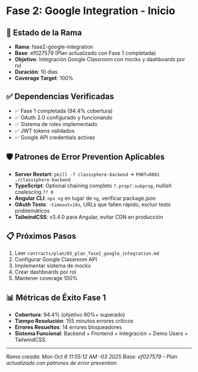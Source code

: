 # Fase 2: Google Integration - Inicio

## 🎯 Estado de la Rama
- **Rama**: fase2-google-integration
- **Base**: ef027579 (Plan actualizado con Fase 1 completada)
- **Objetivo**: Integración Google Classroom con mocks y dashboards por rol
- **Duración**: 10 días
- **Coverage Target**: 100%

## ✅ Dependencias Verificadas
- ✅ Fase 1 completada (94.4% cobertura)
- ✅ OAuth 2.0 configurado y funcionando
- ✅ Sistema de roles implementado
- ✅ JWT tokens validados
- ✅ Google API credentials activas

## 🛡️ Patrones de Error Prevention Aplicables
- **Server Restart**: `pkill -f classsphere-backend` → `PORT=8081 ./classsphere-backend`
- **TypeScript**: Optional chaining completo `?.prop?.subprop`, nullish coalescing `?? 0`
- **Angular CLI**: `npx ng` en lugar de `ng`, verificar package.json
- **OAuth Tests**: `-timeout=10s`, URLs que fallen rápido, excluir tests problemáticos
- **TailwindCSS**: v3.4.0 para Angular, evitar CDN en producción

## 📋 Próximos Pasos
1. Leer `contracts/plan/03_plan_fase2_google_integration.md`
2. Configurar Google Classroom API
3. Implementar sistema de mocks
4. Crear dashboards por rol
5. Mantener coverage 100%

## 📊 Métricas de Éxito Fase 1
- **Cobertura**: 94.4% (objetivo 80%+ superado)
- **Tiempo Resolución**: 155 minutos errores críticos
- **Errores Resueltos**: 14 errores bloqueadores
- **Sistema Funcional**: Backend + Frontend + Integración + Demo Users + TailwindCSS

---
*Rama creada: Mon Oct  6 11:55:12 AM -03 2025*
*Base: ef027579 - Plan actualizado con patrones de error prevention*
